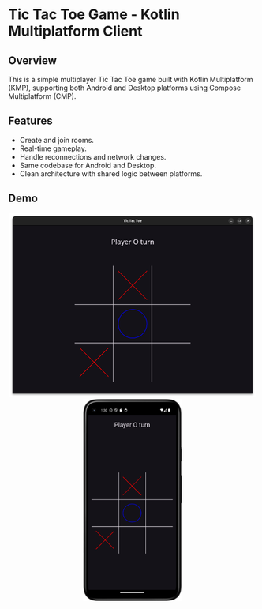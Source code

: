 # Tic Tac Toe Game - Kotlin Multiplatform Client

## Overview

This is a simple multiplayer Tic Tac Toe game built with Kotlin Multiplatform (KMP), supporting both Android and Desktop platforms using Compose Multiplatform (CMP).

## Features

* Create and join rooms.
* Real-time gameplay.
* Handle reconnections and network changes.
* Same codebase for Android and Desktop.
* Clean architecture with shared logic between platforms.

## Demo

<p align="center"> 
  <img src="screenshots/tictactoe_desktop.png" width="500"> <img src="screenshots/tictactoe_android.png" width="200">
</p>